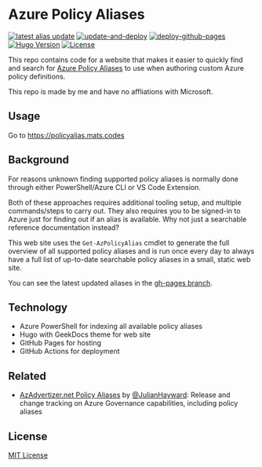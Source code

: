 # Azure Policy Aliases

[![latest alias update](https://img.shields.io/github/last-commit/matsest/az-policy-alias/gh-pages?color=red&label=latest%20alias%20update&logo=powershell&logoColor=white)](https://github.com/matsest/az-policy-alias/commits/gh-pages)
[![update-and-deploy](https://github.com/matsest/az-policy-alias/actions/workflows/deploy.yaml/badge.svg?branch=main)](https://github.com/matsest/az-policy-alias/actions/workflows/deploy.yaml)
[![deploy-github-pages](https://github.com/matsest/az-policy-alias/actions/workflows/pages/pages-build-deployment/badge.svg)](https://github.com/matsest/az-policy-alias/actions/workflows/pages/pages-build-deployment)
[![Hugo Version](https://img.shields.io/badge/hugo-0.128-blue.svg)](https://gohugo.io)
[![License](https://img.shields.io/github/license/matsest/az-policy-alias)](https://github.com/thegeeklab/hugo-geekdoc/blob/main/LICENSE)

This repo contains code for a website that makes it easier to quickly find and search for [Azure Policy Aliases](https://learn.microsoft.com/en-us/azure/governance/policy/concepts/definition-structure-alias) to use when authoring custom Azure policy definitions.

This repo is made by me and have no affliations with Microsoft.

## Usage

Go to https://policyalias.mats.codes

## Background

For reasons unknown finding supported policy aliases is normally done through either PowerShell/Azure CLI or VS Code Extension.

Both of these approaches requires additional tooling setup, and multiple commands/steps to carry out. They also requires you to be signed-in to Azure just for finding out if an alias is available. Why not just a searchable reference documentation instead?

This web site uses the `Get-AzPolicyAlias` cmdlet to generate the full overview of all supported policy aliases and is run once every day to always have a full list of up-to-date searchable policy aliases in a small, static web site.

You can see the latest updated aliases in the [gh-pages branch](https://github.com/matsest/az-policy-alias/commits/gh-pages).

## Technology

- Azure PowerShell for indexing all available policy aliases
- Hugo with GeekDocs theme for web site
- GitHub Pages for hosting
- GitHub Actions for deployment

## Related

- [AzAdvertizer.net Policy Aliases](https://www.azadvertizer.net/azpolicyaliasesadvertizer_singlelinesx.html) by [@JulianHayward](https://github.com/JulianHayward): Release and change tracking on Azure Governance capabilities, including policy aliases

## License

[MIT License](LICENSE)
